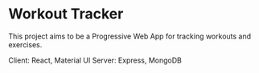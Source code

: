 # Workout Tracker

This project aims to be a Progressive Web App for tracking workouts and exercises.

Client: React, Material UI
Server: Express, MongoDB
